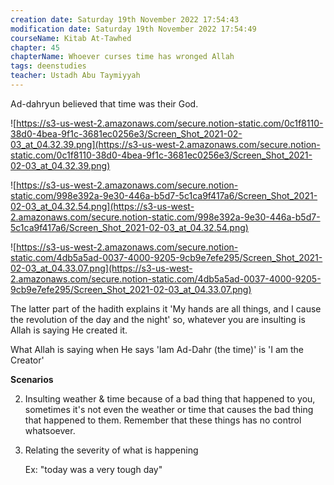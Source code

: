 ```yaml
---
creation date: Saturday 19th November 2022 17:54:43 
modification date: Saturday 19th November 2022 17:54:49
courseName: Kitab At-Tawhed 
chapter: 45
chapterName: Whoever curses time has wronged Allah
tags: deenstudies
teacher: Ustadh Abu Taymiyyah
---
```

Ad-dahryun believed that time was their God.

![https://s3-us-west-2.amazonaws.com/secure.notion-static.com/0c1f8110-38d0-4bea-9f1c-3681ec0256e3/Screen_Shot_2021-02-03_at_04.32.39.png](https://s3-us-west-2.amazonaws.com/secure.notion-static.com/0c1f8110-38d0-4bea-9f1c-3681ec0256e3/Screen_Shot_2021-02-03_at_04.32.39.png)

![https://s3-us-west-2.amazonaws.com/secure.notion-static.com/998e392a-9e30-446a-b5d7-5c1ca9f417a6/Screen_Shot_2021-02-03_at_04.32.54.png](https://s3-us-west-2.amazonaws.com/secure.notion-static.com/998e392a-9e30-446a-b5d7-5c1ca9f417a6/Screen_Shot_2021-02-03_at_04.32.54.png)

![https://s3-us-west-2.amazonaws.com/secure.notion-static.com/4db5a5ad-0037-4000-9205-9cb9e7efe295/Screen_Shot_2021-02-03_at_04.33.07.png](https://s3-us-west-2.amazonaws.com/secure.notion-static.com/4db5a5ad-0037-4000-9205-9cb9e7efe295/Screen_Shot_2021-02-03_at_04.33.07.png)

The latter part of the hadith explains it 'My hands are all things, and I cause the revolution of the day and the night' so, whatever you are insulting is Allah is saying He created it.

What Allah is saying when He says 'Iam Ad-Dahr (the time)' is 'I am the Creator'

**Scenarios**

2.  Insulting weather & time because of a bad thing that happened to you, sometimes it's not even the weather or time that causes the bad thing that happened to them. Remember that these things has no control whatsoever.
    
3.  Relating the severity of what is happening
    
    Ex: "today was a very tough day"